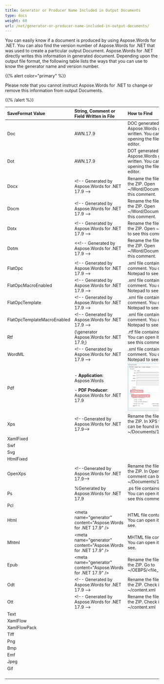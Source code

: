 ```yaml
---
title: Generator or Producer Name Included in Output Documents
type: docs
weight: 60
url: /net/generator-or-producer-name-included-in-output-documents/
---
```


You can easily know if a document is produced by using Aspose.Words for .NET. You can also find the version number of Aspose.Words for .NET that was used to create a particular output Document. Aspose.Words for .NET directly writes this information in generated document. Depending upon the output file format, the following table lists the ways that you can use to know the generator name and version number.

{{% alert color="primary" %}} 

Please note that you cannot instruct Aspose.Words for .NET to change or remove this information from output Documents.

{{% /alert %}} 

|SaveFormat Value|String, Comment or Field Written in File|How to Find|
| :- | :- | :- |
|Doc|AWN.17.9|DOC generated by Aspose.Words gets 8 bytes written. You can check it by opening the file in some binary editor.|
|Dot|AWN.17.9|DOT generated by Aspose.Words gets 8 bytes written. You can check it by opening the file in some binary editor.|
|Docx|&lt;!-- Generated by Aspose.Words for .NET 17.9 --&gt;|Rename the file as .zip. Extract the ZIP. Open ~/Word/Document.xml to see this comment.|
|Docm|&lt;!-- Generated by Aspose.Words for .NET 17.9 --&gt;|Rename the file as .zip. Extract the ZIP. Open ~/Word/Document.xml to see this comment.|
|Dotx|&lt;!-- Generated by Aspose.Words for .NET 17.9 --&gt;|Rename the file as .zip. Extract the ZIP. Open ~/Document.xml to see this comment.|
|Dotm|&lt;&lt;!-- Generated by Aspose.Words for .NET 17.9 --&gt;|Rename the file as .zip. Extract the ZIP. Open ~/Word/Document.xml to see this comment.|
|FlatOpc|&lt;!-- Generated by Aspose.Words for .NET 17.9 --&gt;|.xml file contains this comment. You can open it in Notepad to see this comment.|
|FlatOpcMacroEnabled|&lt;!-- Generated by Aspose.Words for .NET 17.9 --&gt;|.xml file contains this comment. You can open it in Notepad to see this comment.|
|FlatOpcTemplate|&lt;!-- Generated by Aspose.Words for .NET 17.9 --&gt;|.xml file contains this comment. You can open it in Notepad to see this comment.|
|FlatOpcTemplateMacroEnabled|&lt;!-- Generated by Aspose.Words for .NET 17.9 --&gt;|.xml file contains this comment. You can open it in Notepad to see this comment.|
|Rtf|{\generator Aspose.Words for .NET 17.9;}|.rtf file contains this comment. You can open it in Notepad to see this comment.|
|WordML|&lt;!-- Generated by Aspose.Words for .NET 17.9 --&gt;|.xml file contains this comment. You can open it in Notepad to see this comment.|
|Pdf|<p>- **Application**: Aspose.Words</p><p>- **PDF Producer**: Aspose.Words for .NET 17.9</p>|![todo:image_alt_text](generator-or-producer-name-included-in-output-documents_1)|
|Xps|&lt;!--Generated by Aspose.Words for .NET 17.9--&gt;|Rename the file as .zip. Extract the ZIP. In XPS this comment can be found in ~/Documents/1/Pages/1.fpage|
|XamlFixed| | |
|Swf| | |
|Svg| | |
|HtmlFixed| | |
|OpenXps|&lt;!--Generated by Aspose.Words for .NET 17.9--&gt;|Rename the file as .zip. Extract the ZIP. In OpenXps this comment can be found in ~/Documents/1/Pages/1.fpage|
|Ps|%Generated by Aspose.Words for .NET 17.9|.ps file contains this comment. You can open it in Notepad to see this comment.|
|Pcl| | |
|Html|&lt;meta name="generator" content="Aspose.Words for .NET 17.9" /&gt;|HTML file contains this tag. You can open it in Notepad to see.|
|Mhtml|&lt;meta name="generator" content="Aspose.Words for .NET 17.9" /&gt;|MHTML file contains this tag. You can open it in Notepad to see.|
|Epub|&lt;meta name="generator" content="Aspose.Words for .NET 17.9" /&gt;|Rename the file as .zip. Extract the ZIP. Go to ~/OEBPS/<file_name>.html.|
|Odt|&lt;!-- Generated by Aspose.Words for .NET 17.9 --&gt;|Rename the file as .zip. Extract the ZIP. Check it in ~/content.xml|
|Ott|&lt;!-- Generated by Aspose.Words for .NET 17.9 --&gt;|Rename the file as .zip. Extract the ZIP. Check it in ~/content.xml|
|Text| | |
|XamlFlow| | |
|XamlFlowPack| | |
|Tiff| | |
|Png| | |
|Bmp| | |
|Emf| | |
|Jpeg| | |
|Gif| | |
| | | |





